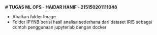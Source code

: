 **# TUGAS ML OPS - HAIDAR HANIF - 215150201111048**

- Abaikan folder Image
- Folder IPYNB berisi hasil analisa sederhana dari dataset IRIS sebagai contoh penggunaan jupyterlab dengan docker
